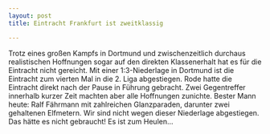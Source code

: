 ```yaml
---
layout: post
title: Eintracht Frankfurt ist zweitklassig

---
```


Trotz eines großen Kampfs in Dortmund und zwischenzeitlich durchaus realistischen Hoffnungen sogar auf den direkten Klassenerhalt hat es für die Eintracht nicht gereicht. Mit einer 1:3-Niederlage in Dortmund ist die Eintracht zum vierten Mal in die 2. Liga abgestiegen. Rode hatte die Eintracht direkt nach der Pause in Führung gebracht. Zwei Gegentreffer innerhalb kurzer Zeit machten aber alle Hoffnungen zunichte. Bester Mann heute: Ralf Fährmann mit zahlreichen Glanzparaden, darunter zwei gehaltenen Elfmetern. Wir sind nicht wegen dieser Niederlage abgestiegen. Das hätte es nicht gebraucht! Es ist zum Heulen...



